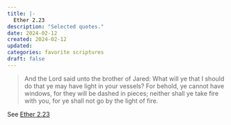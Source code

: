 ```yaml
---
title: |-
  Ether 2.23
description: "Selected quotes."
date: 2024-02-12
created: 2024-02-12
updated: 
categories: favorite scriptures
draft: false
---
```


> And the Lord said unto the brother of Jared: What will ye that I should do that ye may have light in your vessels? For behold, ye cannot have windows, for they will be dashed in pieces; neither shall ye take fire with you, for ye shall not go by the light of fire.

See [Ether 2.23](https://www.churchofjesuschrist.org/study/scriptures/bofm/ether/2?id=p23&lang=eng#p23)